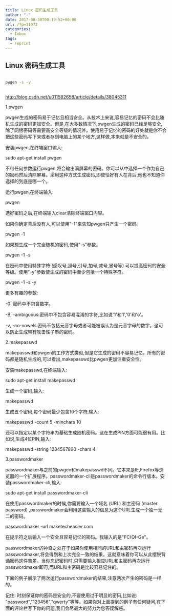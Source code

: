 ```yaml
---
title: Linux 密码生成工具
author: "-"
date: 2017-08-30T00:19:52+00:00
url: /?p=11073
categories:
  - Inbox
tags:
  - reprint
---
```

## Linux 密码生成工具

```bash
  
pwgen -s -y
  
```

<http://blog.csdn.net/u011582658/article/details/38045311>

1.pwgen
  
pwgen生成的密码易于记忆且相当安全。从技术上来说,容易记忆的密码不会比随机生成的密码更加安全。但是,在大多数情况下,pwgen生成的密码已经足够安全,除了网银密码等需要高安全等级的情况外。使用易于记忆的密码的好处就是你不会把这些密码写下来或者存到电脑上的某个地方,这样做,本来就是不安全的。

安装pwgen,在终端窗口输入:

sudo apt-get install pwgen
  
不带任何参数运行pwgen,将会输出满屏幕的密码。你可以从中选择一个作为自己的密码然后清除屏幕。采用这种方式生成密码,即使恰好有人在背后,他也不知道你选择的到底是哪一个。
  
运行pwgen,在终端输入:

pwgen

选好密码之后,在终端输入clear清除终端窗口内容。

如果你确定背后没有人,可以使用"-1"来告知pwgen只产生一个密码。

pwgen -1

如果想生成一个完全随机的密码,使用"-s"参数。

pwgen -1 -s

在密码中使用特殊字符 (感叹号,逗号,引号,加号,减号,冒号等) 可以提高密码的安全等级。使用"-y"参数使生成的密码中至少包括一个特殊字符。

pwgen -1 -s -y

更多有趣的参数:

-0: 密码中不包含数字。
  
-B, -ambiguous:密码中不包含容易混淆的字符,比如说'1'和'l','0'和'o'。
  
-v, -no-vowels:密码不包括元音字母或者可能被误认为是元音字母的数字。这可以防止生成带有攻击性子串的密码。

2.makepasswd
  
makepasswd和pwgen的工作方式类似,但是它生成的密码不容易记忆。所有的密码都是随机生成的,可以看出,makepasswd比pwgen更加注重安全性。
  
安装makepasswd,在终端输入:
  
sudo apt-get install makepasswd
  
生成一个密码,输入:

makepasswd
  
生成五个密码,每个密码最少包含10个字符,输入:

makepasswd -count 5 -minchars 10
  
还可以指定以某个字符串为基础生成随机密码。这在生成PIN方面可能很有用。比如说,生成4位PIN,输入:

makepasswd -string 1234567890 -chars 4

3.passwordmaker
  
passwordmaker与之前的pwgen和makepasswd不同。它本来是IE,Firefox等浏览器的一个扩展程序。passwordmaker-cli是passwordmaker的命令行版本。安装passwordmaker-cli,输入:

sudo apt-get install passwordmaker-cli
  
在使用passwordmaker的时候,你需要输入一个域名 (URL) 和主密码 (master password) ,passwordmaker会利用这些输入的信息为这个URL生成一个独一无二的密码。

passwordmaker -url maketecheasier.com
  
在提示符之后输入一个安全且容易记忆的密码。我输入的是"FC(QI-Ge"。

passwordmaker的神奇之处在于如果你使用相同的URL和主密码再次运行passwordmaker,将会得到和上次完全一致的结果。这就意味着你可以从此摆脱背诵密码这件苦差。当你忘记密码时,只需要输入相应URL和主密码再次运行passwordmaker即可,而URL和主密码是比较容易记住的。

下面的例子展示了两次运行passwordmaker的结果,注意两次产生的密码是一样的。

记住: 时刻保证你的密码是安全的,不要使用过于明显的密码,比如说: "password","123456","qwerty"等等。如果你对上面提到的例子有任何疑问,在下面的评论栏写下你的问题,我们会尽最大的努力为您答疑解惑。
